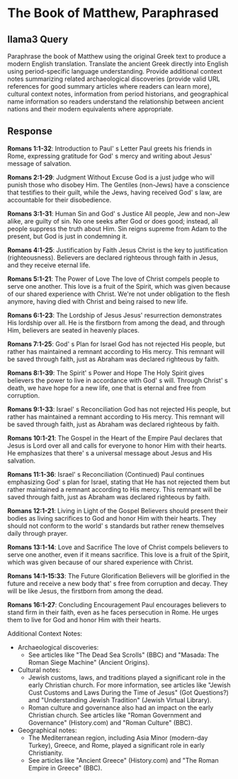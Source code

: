 # The Book of Matthew, Paraphrased

## llama3 Query

Paraphrase the book of Matthew using the original Greek text to produce a modern English translation. Translate the ancient Greek directly into English using period-specific language understanding. Provide additional context notes summarizing related archaeological discoveries (provide valid URL references for good summary articles where readers can learn more), cultural context notes, information from period historians, and geographical name information so readers understand the relationship between ancient nations and their modern equivalents where appropriate.

## Response

**Romans 1:1-32**: Introduction to Paul' s Letter
Paul greets his friends in Rome, expressing gratitude for God' s mercy and writing about Jesus' message of salvation.

**Romans 2:1-29**: Judgment Without Excuse
God is a just judge who will punish those who disobey Him. The Gentiles (non-Jews) have a conscience that testifies to their guilt, while the Jews, 
having received God' s law, are accountable for their disobedience.

**Romans 3:1-31**: Human Sin and God' s Justice
All people, Jew and non-Jew alike, are guilty of sin. No one seeks after God or does good; instead, all people suppress the truth about Him. Sin reigns 
supreme from Adam to the present, but God is just in condemning it.

**Romans 4:1-25**: Justification by Faith
Jesus Christ is the key to justification (righteousness). Believers are declared righteous through faith in Jesus, and they receive eternal life.

**Romans 5:1-21**: The Power of Love
The love of Christ compels people to serve one another. This love is a fruit of the Spirit, which was given because of our shared experience with 
Christ. We're not under obligation to the flesh anymore, having died with Christ and being raised to new life.

**Romans 6:1-23**: The Lordship of Jesus
Jesus' resurrection demonstrates His lordship over all. He is the firstborn from among the dead, and through Him, believers are seated in heavenly 
places.

**Romans 7:1-25**: God' s Plan for Israel
God has not rejected His people, but rather has maintained a remnant according to His mercy. This remnant will be saved through faith, just as Abraham 
was declared righteous by faith.

**Romans 8:1-39**: The Spirit' s Power and Hope
The Holy Spirit gives believers the power to live in accordance with God' s will. Through Christ' s death, we have hope for a new life, one that is 
eternal and free from corruption.

**Romans 9:1-33**: Israel' s Reconciliation
God has not rejected His people, but rather has maintained a remnant according to His mercy. This remnant will be saved through faith, just as Abraham 
was declared righteous by faith.

**Romans 10:1-21**: The Gospel in the Heart of the Empire
Paul declares that Jesus is Lord over all and calls for everyone to honor Him with their hearts. He emphasizes that there' s a universal message about 
Jesus and His salvation.

**Romans 11:1-36**: Israel' s Reconciliation (Continued)
Paul continues emphasizing God' s plan for Israel, stating that He has not rejected them but rather maintained a remnant according to His mercy. This 
remnant will be saved through faith, just as Abraham was declared righteous by faith.

**Romans 12:1-21**: Living in Light of the Gospel
Believers should present their bodies as living sacrifices to God and honor Him with their hearts. They should not conform to the world' s standards but
rather renew themselves daily through prayer.

**Romans 13:1-14**: Love and Sacrifice
The love of Christ compels believers to serve one another, even if it means sacrifice. This love is a fruit of the Spirit, which was given because of 
our shared experience with Christ.

**Romans 14:1-15:33**: The Future Glorification
Believers will be glorified in the future and receive a new body that' s free from corruption and decay. They will be like Jesus, the firstborn from 
among the dead.

**Romans 16:1-27**: Concluding Encouragement
Paul encourages believers to stand firm in their faith, even as he faces persecution in Rome. He urges them to live for God and honor Him with their 
hearts.

Additional Context Notes:

* Archaeological discoveries:
	+ See articles like   "The Dead Sea Scrolls"   (BBC) and   "Masada: The Roman Siege Machine"   (Ancient Origins).
* Cultural notes:
	+ Jewish customs, laws, and traditions played a significant role in the early Christian church. For more information, see articles like   "Jewish Cust
Customs and Laws During the Time of Jesus"   (Got Questions?) and   "Understanding Jewish Tradition"   (Jewish Virtual Library).
	+ Roman culture and governance also had an impact on the early Christian church. See articles like   "Roman Government and Governance"   (History.com) 
and   "Roman Culture"   (BBC).
* Geographical notes:
	+ The Mediterranean region, including Asia Minor (modern-day Turkey), Greece, and Rome, played a significant role in early Christianity.
	+ See articles like   "Ancient Greece"   (History.com) and   "The Roman Empire in Greece"   (BBC).
